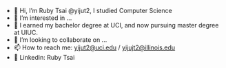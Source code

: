 - 👋 Hi, I’m Ruby Tsai @yijut2, I studied Computer Science 
- 👀 I’m interested in ...
- 🌱 I earned my bachelor degree at UCI, and now pursuing master degree at UIUC.
- 💞️ I’m looking to collaborate on ...
- 📫 How to reach me: yijut2@uci.edu / yijujt2@illinois.edu
- 💬 Linkedin: Ruby Tsai

<!---
yijut2/yijut2 is a ✨ special ✨ repository because its `README.md` (this file) appears on your GitHub profile.
You can click the Preview link to take a look at your changes.
--->
